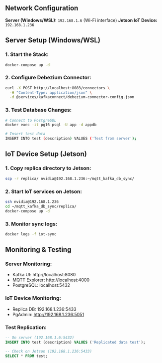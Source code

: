 ## Network Configuration

**Server (Windows/WSL):** `192.168.1.6` (Wi-Fi interface)
**Jetson IoT Device:** `192.168.1.236`

## Server Setup (Windows/WSL)

### 1. Start the Stack:
```bash
docker-compose up -d
```

### 2. Configure Debezium Connector:
```bash
curl -X POST http://localhost:8083/connectors \
  -H "Content-Type: application/json" \
  -d @services/kafkaconnect/debezium-connector-config.json
```

### 3. Test Database Changes:
```bash
# Connect to PostgreSQL
docker exec -it pg16 psql -U app -d appdb

# Insert test data
INSERT INTO test (description) VALUES ('Test from server');
```

## IoT Device Setup (Jetson)

### 1. Copy replica directory to Jetson:
```bash
scp -r replica/ nvidia@192.168.1.236:~/mqtt_kafka_db_sync/
```

### 2. Start IoT services on Jetson:
```bash
ssh nvidia@192.168.1.236
cd ~/mqtt_kafka_db_sync/replica/
docker-compose up -d
```

### 3. Monitor sync logs:
```bash
docker logs -f iot-sync
```

## Monitoring & Testing

### Server Monitoring:
- Kafka UI: http://localhost:8080
- MQTT Explorer: http://localhost:4000
- PostgreSQL: localhost:5432

### IoT Device Monitoring:
- Replica DB: 192.168.1.236:5433
- PgAdmin: http://192.168.1.236:5051

### Test Replication:
```sql
-- On server (192.168.1.6:5432)
INSERT INTO test (description) VALUES ('Replicated data test');

-- Check on Jetson (192.168.1.236:5433)  
SELECT * FROM test;
```